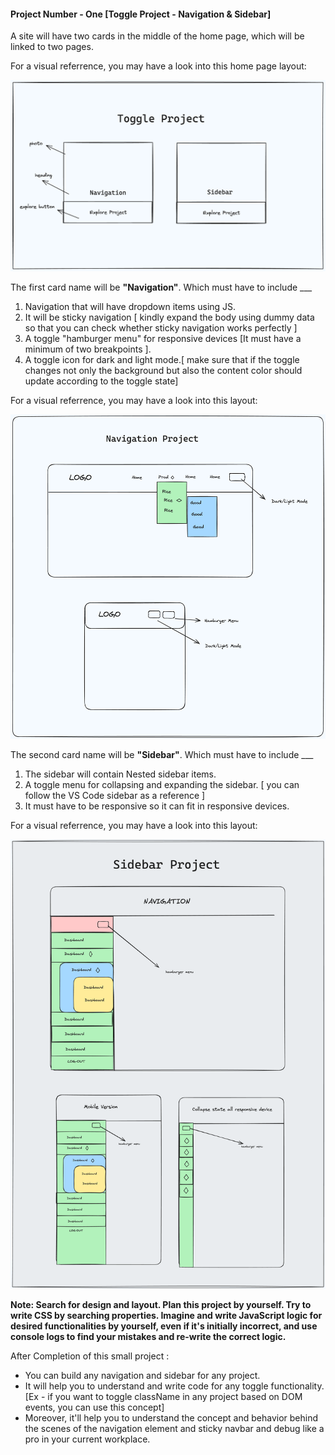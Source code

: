 
#### Project Number - One [Toggle Project - Navigation & Sidebar]

A site will have two cards in the middle of the home page, which will be linked to two pages.

For a visual referrence, you may have a look into this home page layout:

![Alt text](../photo_resources/toggle_final.png)

The first card name will be **"Navigation"**. Which must have to include ___

1. Navigation that will have dropdown items using JS.
2. It will be sticky navigation [ kindly expand the body using dummy data so that you can check whether sticky navigation works perfectly ]
3. A toggle "hamburger menu" for responsive devices [It must have a minimum of two breakpoints ].
4. A toggle icon for dark and light mode.[ make sure that if the toggle changes not only the background but also the content color should update according to the toggle state]

For a visual referrence, you may have a look into this layout:

![Alt text](../photo_resources/Untitled-2024-02-26-1947.png)

The second card name will be **"Sidebar"**. Which must have to include ___

1. The sidebar will contain Nested sidebar items.
2. A toggle menu for collapsing and expanding the sidebar. [ you can follow the VS Code sidebar as a reference ]
3. It must have to be responsive so it can fit in responsive devices.

For a visual referrence, you may have a look into this layout:

![Alt text](../photo_resources/sidebar_final.png)

**Note: Search for design and layout. Plan this project by yourself. Try to write CSS by searching properties. Imagine and write JavaScript logic for desired functionalities by yourself, even if it's initially incorrect, and use console logs to find your mistakes and re-write the correct logic.**

After Completion of this small project :

- You can build any navigation and sidebar for any project.
- It will help you to understand and write code for any toggle functionality. [Ex - if you want to toggle className in any project based on DOM events, you can use this concept]
- Moreover, it'll help you to understand the concept and behavior behind the scenes of the navigation element and sticky navbar and debug like a pro in your current workplace.
